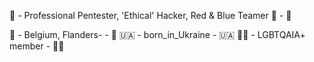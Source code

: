 🏢 - Professional Pentester, 'Ethical' Hacker, Red & Blue Teamer 🤖 - 🏢 

📍 - Belgium, Flanders- - 📍
   🇺🇦 - born_in_Ukraine - 🇺🇦 
🏳️‍🌈 - LGBTQAIA+ member - 🏳️‍🌈

<!---
judojonas/judojonas is a ✨ special ✨ repository because its `README.md` (this file) appears on your GitHub profile.
You can click the Preview link to take a look at your changes.
--->
